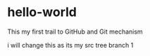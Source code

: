 # hello-world

This my first trail to GitHub and Git mechanism

i will change this as its my src tree branch 1
